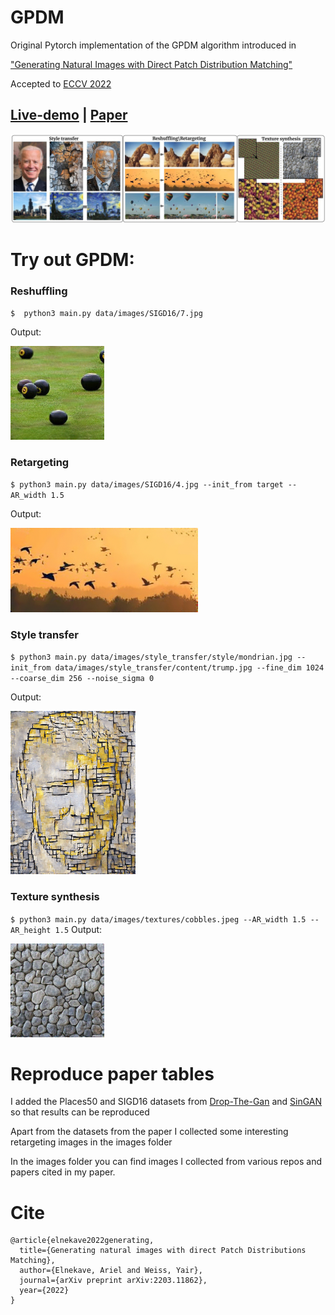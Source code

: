 # GPDM
Original Pytorch implementation of the GPDM algorithm introduced in

["Generating Natural Images with Direct Patch Distribution Matching"](https://arxiv.org/abs/2203.11862)

Accepted to [ECCV 2022](https://eccv2022.ecva.net/)

## [**Live-demo**](https://replicate.com/ariel415el/gpdm) | [**Paper**](https://arxiv.org/abs/2203.11862)


![Teaser](Readme_images/Teaser_Figure.jpg)


# Try out GPDM:
### Reshuffling
`$  python3 main.py data/images/SIGD16/7.jpg`


Output:

<img src="Readme_images/reshuffle.png" alt="drawing" width="150"/>


### Retargeting
`$ python3 main.py data/images/SIGD16/4.jpg --init_from target --AR_width 1.5`

Output:

<img src="Readme_images/retarget.png" alt="drawing" width="300"/>


###  Style transfer
`$ python3 main.py data/images/style_transfer/style/mondrian.jpg --init_from data/images/style_transfer/content/trump.jpg
--fine_dim 1024 --coarse_dim 256 --noise_sigma 0`

Output:

<img src="Readme_images/style_transfer.png" alt="drawing" width="200"/>


###  Texture synthesis
`$ python3 main.py data/images/textures/cobbles.jpeg --AR_width 1.5 --AR_height 1.5`
Output:

<img src="Readme_images/texture_synthesis.png" alt="drawing" width="150"/>


# Reproduce paper tables
I added the Places50 and SIGD16 datasets from [Drop-The-Gan](https://www.wisdom.weizmann.ac.il/~vision/gpnn/) and [SinGAN](https://tamarott.github.io/SinGAN.htm) so that results can be reproduced

Apart from the datasets from the paper I collected 
some interesting retargeting images in the images folder

In the images folder you can find images I collected from various repos and papers cited in my paper.




# Cite
```
@article{elnekave2022generating,
  title={Generating natural images with direct Patch Distributions Matching},
  author={Elnekave, Ariel and Weiss, Yair},
  journal={arXiv preprint arXiv:2203.11862},
  year={2022}
}
```